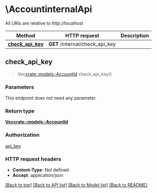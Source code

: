 # \AccountinternalApi

All URIs are relative to *http://localhost*

Method | HTTP request | Description
------------- | ------------- | -------------
[**check_api_key**](AccountinternalApi.md#check_api_key) | **GET** /internal/check_api_key | 



## check_api_key

> Vec<crate::models::AccountId> check_api_key()


### Parameters

This endpoint does not need any parameter.

### Return type

[**Vec<crate::models::AccountId>**](AccountId.md)

### Authorization

[api_key](../README.md#api_key)

### HTTP request headers

- **Content-Type**: Not defined
- **Accept**: application/json

[[Back to top]](#) [[Back to API list]](../README.md#documentation-for-api-endpoints) [[Back to Model list]](../README.md#documentation-for-models) [[Back to README]](../README.md)

